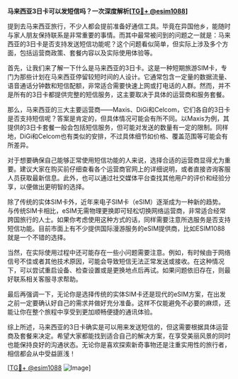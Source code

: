 **马来西亚3日卡可以发短信吗？一次深度解析[[TG💪+ @esim1088](https://t.me/s/esim1088)]**

提到去马来西亚旅行，不少人都会提前准备好通信工具。毕竟在异国他乡，能随时与家人朋友保持联系是非常重要的事情。而其中最常被问到的问题之一就是：马来西亚的3日卡是否支持发送短信功能呢？这个问题看似简单，但实际上涉及多个方面，包括运营商政策、套餐内容以及实际使用体验等。

首先，让我们来了解一下什么是马来西亚的3日卡。这是一种短期旅游SIM卡，专门为那些计划在马来西亚停留较短时间的人设计。它通常包含一定量的数据流量、语音通话分钟数和短信配额，非常适合需要快速上网或打电话的人群。然而，并不是所有的3日卡都提供完整的短信服务，这主要取决于具体的运营商和服务套餐。

那么，马来西亚的三大主要运营商——Maxis、DiGi和Celcom，它们各自的3日卡是否支持短信呢？答案是肯定的，但具体情况可能会有所不同。以Maxis为例，其提供的3日卡套餐一般会包括短信服务，但可能对发送的数量有一定的限制。同样地，DiGi和Celcom也有类似的安排，不过具体细节如价格、覆盖范围等可能会有所差异。

对于想要确保自己能够正常使用短信功能的人来说，选择合适的运营商显得尤为重要。建议大家在购买前仔细查看各个运营商官网上的详细说明，或者直接咨询客服人员获取最新信息。此外，也可以通过社交媒体平台查找其他用户的评价和经验分享，以便做出更明智的选择。

除了传统的实体SIM卡外，近年来电子SIM卡（eSIM）逐渐成为一种新的趋势。与传统SIM卡相比，eSIM无需物理更换即可轻松切换网络运营商，非常适合经常跨国旅行的人士。如果你考虑使用这种方式的话，同样需要注意所选服务是否支持短信功能。目前市面上有不少提供国际漫游服务的eSIM提供商，比如ESIM1088就是一个不错的选择。

当然，在实际使用过程中还可能存在一些小问题需要注意。例如，有时候由于网络信号不佳或者其他技术原因，可能会导致短信无法正常发送或接收。在这种情况下，可以尝试重启设备、检查设置或是更换地点后再试。如果问题依旧存在，则最好联系相关客服寻求帮助。

最后再强调一下，无论你是选择传统的实体SIM卡还是现代的eSIM方案，在出发之前一定要确认好自己的需求并做好充分准备。这样不仅能避免不必要的麻烦，还能让你在整个旅程中享受到更加顺畅便捷的通讯体验。

综上所述，马来西亚的3日卡确实是可以用来发送短信的，但这需要根据具体运营商及套餐来决定。希望大家都能找到适合自己的解决方案，在享受美丽风景的同时也能保持良好的沟通状态。无论你是喜欢探索新奇事物还是注重实用性的旅行者，相信都会从中受益匪浅！

[[TG💪+ @esim1088](https://t.me/s/esim1088) ![Image](https://i.postimg.cc/4NQfJmqS/Snipaste-2025-05-13-00-14-12.png)]